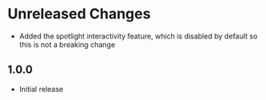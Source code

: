 # Unreleased Changes

- Added the spotlight interactivity feature, which is disabled by default so this is not a breaking change

## 1.0.0

- Initial release
